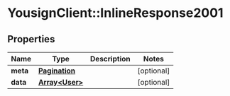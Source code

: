 # YousignClient::InlineResponse2001

## Properties
Name | Type | Description | Notes
------------ | ------------- | ------------- | -------------
**meta** | [**Pagination**](Pagination.md) |  | [optional] 
**data** | [**Array&lt;User&gt;**](User.md) |  | [optional] 


